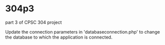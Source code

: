 304p3
=====

part 3 of CPSC 304 project

Update the connection parameters in 'databaseconnection.php' to change the database to which the application is connected.
